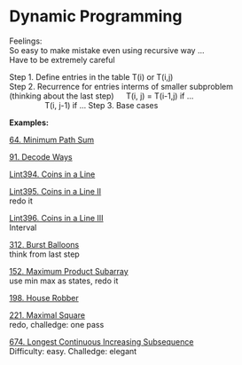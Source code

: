 # Dynamic Programming

Feelings: \
So easy to make mistake even using recursive way ... \
Have to be extremely careful

Step 1. Define entries in the table T(i) or T(i,j) \
Step 2. Recurrence for entries interms of smaller subproblem\
(thinking about the last step)
&emsp;  T(i, j) =  T(i-1,j) if ... \
&emsp; &emsp;&emsp;&emsp;   T(i, j-1) if ...
Step 3. Base cases


__Examples:__

[64. Minimum Path Sum](https://leetcode.com/problems/minimum-path-sum/)

[91. Decode Ways](https://leetcode.com/problems/decode-ways/)

[Lint394. Coins in a Line](https://www.lintcode.com/problem/coins-in-a-line/)

[Lint395. Coins in a Line II](https://www.lintcode.com/problem/coins-in-a-line-ii/)
\
redo it 

[Lint396. Coins in a Line III](https://www.lintcode.com/problem/coins-in-a-line-iii/)
\
Interval

[312. Burst Balloons](https://leetcode.com/problems/burst-balloons/)
\
think from last step

[152. Maximum Product Subarray](https://leetcode.com/problems/maximum-product-subarray/)
\
use min max as states, redo it

[198. House Robber](https://leetcode.com/problems/house-robber/)

[221. Maximal Square](https://leetcode.com/problems/maximal-square/)
\
redo, challedge: one pass

[674. Longest Continuous Increasing Subsequence](https://leetcode.com/problems/longest-continuous-increasing-subsequence/)
\
Difficulty: easy. Challedge: elegant